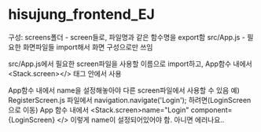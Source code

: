 # hisujung_frontend_EJ

구성:
screens폴더 - screen들로, 파일명과 같은 함수명을 export함
src/App.js - 필요한 화면파일들 import해서 화면 구성으로만 쓰임

src/App.js에서 필요한 screen파일을 사용할 이름으로 import하고, App함수 내에서 <Stack.screen></> 태그 안에서 사용

App함수 내에서 name을 설정해놓아야 다른 screen파일에서 사용할 수 있음
예) RegisterScreen.js 파일에서 navigation.navigate('Login'); 하려면(LoginScreen으로 이동)
App 함수 내에서 <Stack.screen>name="Login" component={LoginScreen} </> 이렇게 name이 설정되어있어야 함. 아니면 에러나요..
